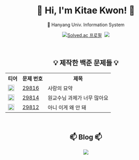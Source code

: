 <div align="center">

# 👋 Hi, I'm Kitae Kwon! 👋

🦁 Hanyang Univ. Information System

[![Solved.ac
프로필](http://mazassumnida.wtf/api/v2/generate_badge?boj=jrdora)](https://solved.ac/jrdora)&nbsp;&nbsp;<img src="http://mazandi.herokuapp.com/api?handle=jrdora&theme=warm"/>

</br>

## 💡 제작한 백준 문제들 💡

<table>
  <tr>
    <th>티어</th>
    <th>문제 번호</th>
    <th>제목</th>
  </tr>
  <tr>
    <td><img src="https://d2gd6pc034wcta.cloudfront.net/tier/18.svg" width="20" height="20"/></td>
    <td><a href="https://www.acmicpc.net/problem/29816">29816</a></td>
    <td>사랑의 묘약</td>
  </tr>
  <tr>
    <td><img src="https://d2gd6pc034wcta.cloudfront.net/tier/15.svg" width="20" height="20"/></td>
    <td><a href="https://www.acmicpc.net/problem/29814">29814</a></td>
    <td>원교수님 과제가 너무 많아요</td>
  </tr>
  <tr>
    <td><img src="https://d2gd6pc034wcta.cloudfront.net/tier/6.svg" width="20" height="20"/></td>
    <td><a href="https://www.acmicpc.net/problem/29812">29812</a></td>
    <td>아니 이게 왜 안 돼</td>
  </tr>
</table>

</br>

## 📫 Blog 📫
<div align="center">
  <a href="https://velog.io/@starlike/posts">
    <img src="https://img.shields.io/badge/Velog-1EBC8F?style=for-the-badge&logo=velog&logoColor=white" />
</div>

</div>
